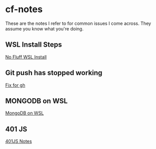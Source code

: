 # cf-notes

These are the notes I refer to for common issues I come across. They assume you know what you're doing.

## WSL Install Steps

[No Fluff WSL Install](wsl.md)

## Git push has stopped working

[Fix for gh](gh-issues.md)

## MONGODB on WSL

[MongoDB on WSL](mongodb.md)

## 401 JS

[401JS Notes](401js.md)
